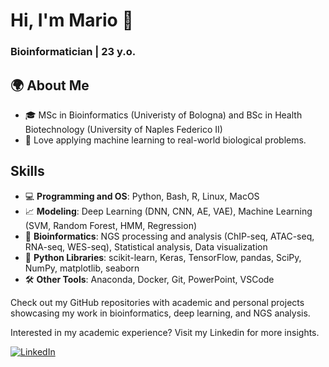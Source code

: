 # Hi, I'm Mario 👋  

### Bioinformatician | 23 y.o.


## 🌍 About Me  
- 🎓 MSc in Bioinformatics (Univeristy of Bologna) and BSc in Health Biotechnology (University of Naples Federico II)
- 🚀 Love applying machine learning to real-world biological problems.  


##  Skills
- 💻 **Programming and OS**: Python, Bash, R, Linux, MacOS
- 📈 **Modeling**: Deep Learning (DNN, CNN, AE, VAE), Machine Learning (SVM, Random Forest, HMM, Regression)
- 🧬 **Bioinformatics**: NGS processing and analysis (ChIP-seq, ATAC-seq, RNA-seq, WES-seq), Statistical analysis, Data visualization
- 🐍 **Python Libraries**: scikit-learn, Keras, TensorFlow, pandas, SciPy, NumPy, matplotlib, seaborn
- 🛠️ **Other Tools**: Anaconda, Docker, Git, PowerPoint, VSCode


Check out my GitHub repositories with academic and personal projects showcasing my work in bioinformatics, deep learning, and NGS analysis. 

Interested in my academic experience? Visit my Linkedin for more insights.

[![LinkedIn](https://img.shields.io/badge/-LinkedIn-0077B5?style=flat-square&logo=linkedin&logoColor=white)](https://www.linkedin.com/in/esposito-mario/)

